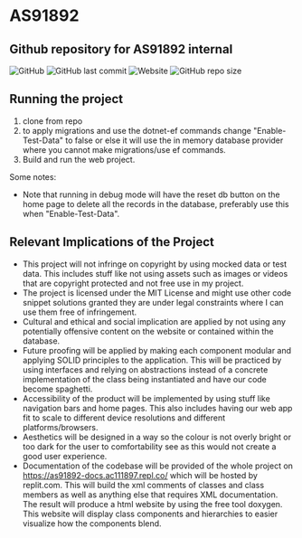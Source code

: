 # AS91892
## Github repository for AS91892 internal
![GitHub](https://img.shields.io/github/license/ac111897/AS91892)
![GitHub last commit](https://img.shields.io/github/last-commit/ac111897/AS91892)
![Website](https://img.shields.io/website?down_color=red&label=website-docs&up_message=online%21&url=https%3A%2F%2FAS91892-docs.ac111897.repl.co)
![GitHub repo size](https://img.shields.io/github/repo-size/ac111897/AS91892)

## Running the project
1. clone from repo
2. to apply migrations and use the dotnet-ef commands change "Enable-Test-Data" to false or else it will use the in memory database provider where you cannot make migrations/use ef commands.
3. Build and run the web project.

Some notes:
- Note that running in debug mode will have the reset db button on the home page to delete all the records in the database, preferably use this when "Enable-Test-Data".

## Relevant Implications of the Project
- This project will not infringe on copyright by using mocked data or test data. This includes stuff like not using assets such as images or videos that are copyright protected and not free use in my project.
- The project is licensed under the MIT License and might use other code snippet solutions granted they are under legal constraints where I can use them free of infringement.
- Cultural and ethical and social implication are applied by not using any potentially offensive content on the website or contained within the database.
- Future proofing will be applied by making each component modular and applying SOLID principles to the application. This will be practiced by using interfaces and relying on abstractions instead of a concrete implementation of the class being instantiated and have our code become spaghetti.
- Accessibility of the product will be implemented by using stuff like navigation bars and home pages. This also includes having our web app fit to scale to different device resolutions and different platforms/browsers.
- Aesthetics will be designed in a way so the colour is not overly bright or too dark for the user to comfortability see as this would not create a good user experience.
- Documentation of the codebase will be provided of the whole project on https://as91892-docs.ac111897.repl.co/ which will be hosted by replit.com. This will build the xml comments of classes and class members as well as anything else that requires XML documentation. The result will produce a html website by using the free tool doxygen. This website will display class components and hierarchies to easier visualize how the components blend.
